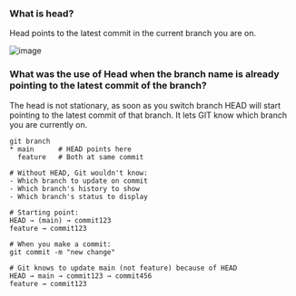 ### What is head?

Head points to the latest commit in the current branch you are on.

![image](https://github.com/user-attachments/assets/f403715e-ca7c-4876-99b0-1fe90cc186c6)


### What was the use of Head when the branch name is already pointing to the latest commit of the branch?
The head is not stationary, as soon as you switch branch HEAD will start pointing to the latest commit of that branch.
It lets GIT know which branch you are currently on.

```
git branch
* main      # HEAD points here
  feature   # Both at same commit

# Without HEAD, Git wouldn't know:
- Which branch to update on commit
- Which branch's history to show
- Which branch's status to display
```

```
# Starting point:
HEAD → (main) → commit123
feature → commit123

# When you make a commit:
git commit -m "new change"

# Git knows to update main (not feature) because of HEAD
HEAD → main → commit123 → commit456
feature → commit123
```
